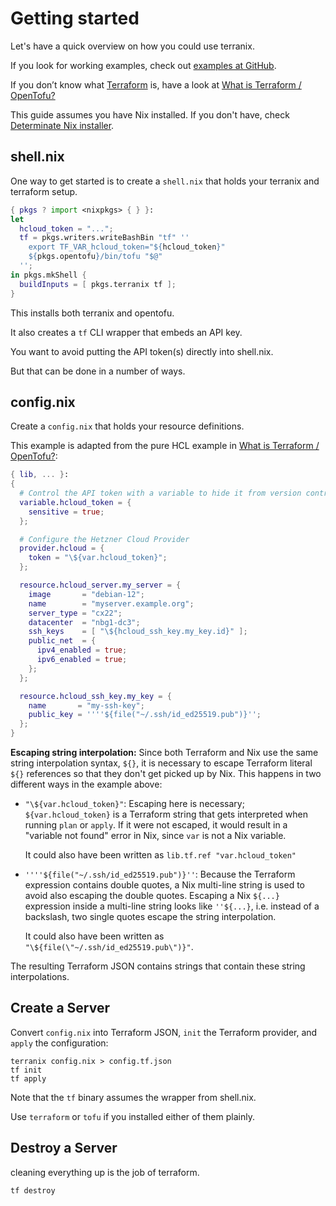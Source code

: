 # Getting started

Let's have a quick overview on how you could use terranix.

If you look for working examples, check out [examples at GitHub](https://github.com/terranix/terranix-examples).

If you don’t know what [Terraform][tf] is, have a look at
<a href="what-is-terranix.html">What is Terraform / OpenTofu?</a>

This guide assumes you have Nix installed. If you don't have, check [Determinate Nix installer][det-nix].

[tf]: https://terraform.io
[det-nix]: https://github.com/DeterminateSystems/nix-installer#determinate-nix-installer

## shell.nix

One way to get started is to create a `shell.nix`
that holds your terranix and terraform setup.

```nix
{ pkgs ? import <nixpkgs> { } }:
let
  hcloud_token = "...";
  tf = pkgs.writers.writeBashBin "tf" ''
    export TF_VAR_hcloud_token="${hcloud_token}"
    ${pkgs.opentofu}/bin/tofu "$@"
  '';
in pkgs.mkShell {
  buildInputs = [ pkgs.terranix tf ];
}
```

This installs both terranix and opentofu.

It also creates a `tf` CLI wrapper that embeds an API key.

You want to avoid putting the API token(s) directly into shell.nix.

But that can be done in a number of ways.

## config.nix

Create a `config.nix` that holds your resource definitions.

This example is adapted from the pure HCL example in [What is Terraform / OpenTofu?](./what-is-terranix.md):

```nix
{ lib, ... }:
{
  # Control the API token with a variable to hide it from version control
  variable.hcloud_token = {
    sensitive = true;
  };

  # Configure the Hetzner Cloud Provider
  provider.hcloud = {
    token = "\${var.hcloud_token}";
  };

  resource.hcloud_server.my_server = {
    image       = "debian-12";
    name        = "myserver.example.org";
    server_type = "cx22";
    datacenter  = "nbg1-dc3";
    ssh_keys    = [ "\${hcloud_ssh_key.my_key.id}" ];
    public_net  = {
      ipv4_enabled = true;
      ipv6_enabled = true;
    };
  };

  resource.hcloud_ssh_key.my_key = {
    name       = "my-ssh-key";
    public_key = ''''${file("~/.ssh/id_ed25519.pub")}'';
  };
}
```

<div class="warning">
<b>Escaping string interpolation:</b> Since both Terraform and Nix use the same string 
interpolation syntax, <code>${}</code>, it is necessary to escape Terraform literal
<code>${}</code> references so that they don't get picked up by Nix. This happens in two
different ways in the example above:

- `"\${var.hcloud_token}"`: Escaping here is necessary; `${var.hcloud_token}` is a Terraform string that gets interpreted when running `plan` or `apply`. If it were not escaped, it would result in a "variable not found" error in Nix, since `var` is not a Nix variable.

  It could also have been written as `lib.tf.ref "var.hcloud_token"`

- `''''${file("~/.ssh/id_ed25519.pub")}''`: Because the Terraform expression contains double quotes, a Nix multi-line string is used to avoid also escaping the double quotes. Escaping a Nix `${...}` expression inside a multi-line string looks like `''${...}`, i.e. instead of a backslash, two single quotes escape the string interpolation.

  It could also have been written as `"\${file(\"~/.ssh/id_ed25519.pub\")}"`.

The resulting Terraform JSON contains strings that contain these string interpolations.

</div>

## Create a Server

Convert `config.nix` into Terraform JSON, `init` the Terraform provider, and `apply` the configuration:

```shell
terranix config.nix > config.tf.json
tf init
tf apply
```

Note that the `tf` binary assumes the wrapper from shell.nix.

Use `terraform` or `tofu` if you installed either of them plainly.

## Destroy a Server

cleaning everything up is the job of terraform.

```shell
tf destroy
```

